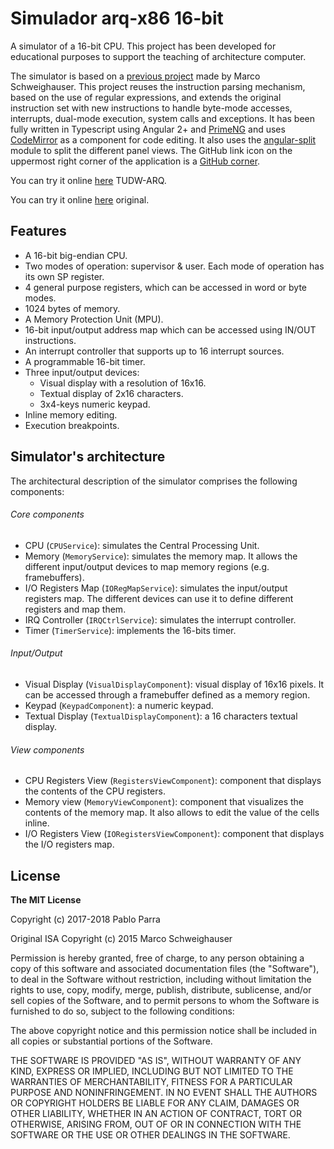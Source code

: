 # Simulador arq-x86 16-bit

A simulator of a 16-bit CPU. This project has been developed for educational
purposes to support the teaching of architecture computer.

The simulator is based on a [previous
project](https://github.com/Schweigi/assembler-simulator) made by Marco
Schweighauser. This project reuses the instruction parsing mechanism, based on
the use of regular expressions, and extends the original instruction set with
new instructions to handle byte-mode accesses, interrupts, dual-mode execution,
system calls and exceptions. It has been fully written in Typescript using
Angular 2+ and [PrimeNG](https://www.primefaces.org/primeng/) and uses
[CodeMirror](https://codemirror.net) as a component for code editing. It also
uses the [angular-split](https://github.com/bertrandg/angular-split) module to
split the different panel views. The GitHub link icon on the uppermost right
corner of the application is a [GitHub
corner](https://github.com/tholman/github-corners).

You can try it online [here](https://ruiz-jose.github.io/arq-x86-angular/) TUDW-ARQ.

You can try it online [here](https://parraman.github.io/asm-simulator/) original.

## Features

- A 16-bit big-endian CPU.
- Two modes of operation: supervisor & user. Each mode of operation
  has its own SP register.
- 4 general purpose registers, which can be accessed in word or byte modes.
- 1024 bytes of memory.
- A Memory Protection Unit (MPU).
- 16-bit input/output address map which can be accessed using IN/OUT instructions.
- An interrupt controller that supports up to 16 interrupt sources.
- A programmable 16-bit timer.
- Three input/output devices:
  - Visual display with a resolution of 16x16.
  - Textual display of 2x16 characters.
  - 3x4-keys numeric keypad.
- Inline memory editing.
- Execution breakpoints.

## Simulator's architecture

The architectural description of the simulator comprises the following components:

###### Core components

- CPU (`CPUService`): simulates the Central Processing Unit.
- Memory (`MemoryService`): simulates the memory map. It allows the different
  input/output devices to map memory regions (e.g. framebuffers).
- I/O Registers Map (`IORegMapService`): simulates the input/output registers
  map. The different devices can use it to define different registers and map
  them.
- IRQ Controller (`IRQCtrlService`): simulates the interrupt controller.
- Timer (`TimerService`): implements the 16-bits timer.

###### Input/Output 

- Visual Display (`VisualDisplayComponent`): visual display of 16x16 pixels. It
  can be accessed through a framebuffer defined as a memory region.
- Keypad (`KeypadComponent`): a numeric keypad.
- Textual Display (`TextualDisplayComponent`): a 16 characters textual display.

###### View components

- CPU Registers View (`RegistersViewComponent`): component that displays the contents of the CPU registers.
- Memory view (`MemoryViewComponent`): component that visualizes the contents
  of the memory map. It also allows to edit the value of the cells inline.
- I/O Registers View (`IORegistersViewComponent`): component that displays the I/O registers map.

## License
**The MIT License**

Copyright (c) 2017-2018 Pablo Parra

Original ISA Copyright (c) 2015 Marco Schweighauser

Permission is hereby granted, free of charge, to any person obtaining a copy of this software and associated documentation files (the "Software"), to deal in the Software without restriction, including without limitation the rights to use, copy, modify, merge, publish, distribute, sublicense, and/or sell copies of the Software, and to permit persons to whom the Software is furnished to do so, subject to the following conditions:

The above copyright notice and this permission notice shall be included in all copies or substantial portions of the Software.

THE SOFTWARE IS PROVIDED "AS IS", WITHOUT WARRANTY OF ANY KIND, EXPRESS OR IMPLIED, INCLUDING BUT NOT LIMITED TO THE WARRANTIES OF MERCHANTABILITY, FITNESS FOR A PARTICULAR PURPOSE AND NONINFRINGEMENT. IN NO EVENT SHALL THE AUTHORS OR COPYRIGHT HOLDERS BE LIABLE FOR ANY CLAIM, DAMAGES OR OTHER LIABILITY, WHETHER IN AN ACTION OF CONTRACT, TORT OR OTHERWISE, ARISING FROM, OUT OF OR IN CONNECTION WITH THE SOFTWARE OR THE USE OR OTHER DEALINGS IN THE SOFTWARE.
